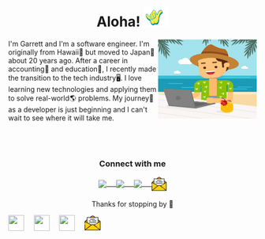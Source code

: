 <h1 align="center"> Aloha! <img src="images/shaka.gif" width="50px" height="40px"></h1>

<img src="images/pc-beach.jpg" align="right" width="200" height="160">

I'm Garrett and I'm a software engineer. I'm originally from Hawaii🌊 but moved to Japan🗻 about 20 years ago. After a career in accounting🧾 and education🏫, I recently made the transition to the tech industry🖥️. I love learning new technologies and applying them to solve real-world🌎 problems. My journey🚀 as a developer is just beginning and I can't wait to see where it will take me.
<br>
<br>
<br>
<br>

<div align="center">
  <h3 align="center">Connect with me<img align="center"></h3> 
</div>

<p align="center">
 <a href="https://www.linkedin.com/in/kapakahicoder/" {border:0; outline:none} target="_blank">
  <img align="center" width="30px" src="https://www.vectorlogo.zone/logos/linkedin/linkedin-icon.svg" /> &nbsp; &nbsp;
 </a>
 <a href="https://www.instagram.com/tropicalhawaiianday/" {border:0} target="_blank">
  <img align="center" width="30px" src="https://www.vectorlogo.zone/logos/instagram/instagram-icon.svg" /> &nbsp; &nbsp;
 </a>
 <a href="https://twitter.com/KapakahiCoder" target="_blank">
  <img align="center" width="30px" src="https://www.vectorlogo.zone/logos/twitter/twitter-official.svg" /> &nbsp; &nbsp;
 </a>
 <a href="mailto: garrettkchun@yahoo.com" target="_blank">
  <img align="center"width="30px" src="images/email.svg" />
 </a> 
  <br/>
  <br/>
  Thanks for stopping by 🌴<br>

<a href=https://www.linkedin.com/in/kapakahicoder/><img src="https://www.vectorlogo.zone/logos/linkedin/linkedin-icon.svg" width="32px" height="32px"></a> &nbsp; &nbsp;
<a href="https://www.instagram.com/tropicalhawaiianday/"><img src="https://www.vectorlogo.zone/logos/instagram/instagram-icon.svg" width="32px" height="32px"></a> &nbsp; &nbsp;
<a href="https://twitter.com/KapakahiCoder"><img src="https://www.vectorlogo.zone/logos/twitter/twitter-official.svg" width="32px" height="32px"></a> &nbsp; &nbsp;
<a href="mailto: garrettkchun@yahoo.com"><img src="images/email.svg" width="32px" height="32px"></a> &nbsp; &nbsp;
